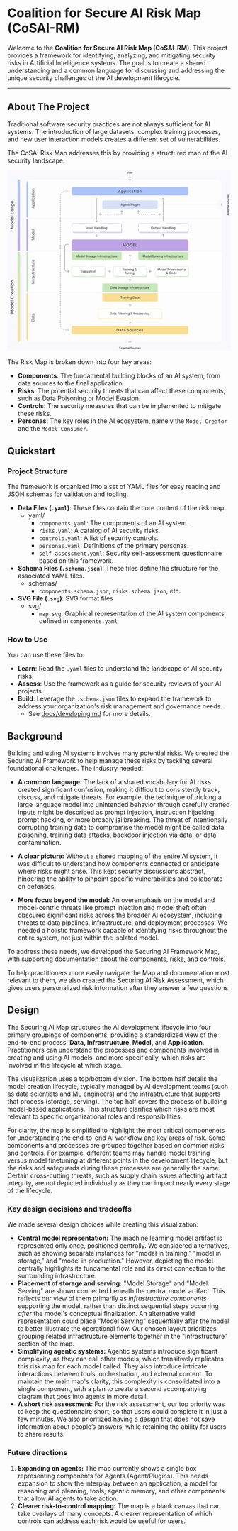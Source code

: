 # Coalition for Secure AI Risk Map (CoSAI-RM)

Welcome to the **Coalition for Secure AI Risk Map (CoSAI-RM)**. This project provides a framework for identifying, analyzing, and mitigating security risks in Artificial Intelligence systems. The goal is to create a shared understanding and a common language for discussing and addressing the unique security challenges of the AI development lifecycle.

---

## About The Project

Traditional software security practices are not always sufficient for AI systems. The introduction of large datasets, complex training processes, and new user interaction models creates a different set of vulnerabilities. 

The CoSAI Risk Map addresses this by providing a structured map of the AI security landscape.

![CoSAI Risk Map](./docs/images/risk-map.png)

The Risk Map is broken down into four key areas:

* **Components**: The fundamental building blocks of an AI system, from data sources to the final application.
* **Risks**: The potential security threats that can affect these components, such as Data Poisoning or Model Evasion.
* **Controls**: The security measures that can be implemented to mitigate these risks.
* **Personas**: The key roles in the AI ecosystem, namely the `Model Creator` and the `Model Consumer`.

## Quickstart

### Project Structure

The framework is organized into a set of YAML files for easy reading and JSON schemas for validation and tooling.

* **Data Files (`.yaml`)**: These files contain the core content of the risk map.
    * yaml/
        * `components.yaml`: The components of an AI system.
        * `risks.yaml`: A catalog of AI security risks.
        * `controls.yaml`: A list of security controls.
        * `personas.yaml`: Definitions of the primary personas.
        * `self-assessment.yaml`: Security self-assessment questionnaire based on this framework.
* **Schema Files (`.schema.json`)**: These files define the structure for the associated YAML files.
    * schemas/
        * `components.schema.json`, `risks.schema.json`, etc.
* **SVG File (`.svg`)**: SVG format files
    * svg/
        * `map.svg`: Graphical representation of the AI system components defined in `components.yaml`

### How to Use

You can use these files to:
* **Learn**: Read the `.yaml` files to understand the landscape of AI security risks.
* **Assess**: Use the framework as a guide for security reviews of your AI projects.
* **Build**: Leverage the `.schema.json` files to expand the framework to address your organization's risk management and governance needs.
   * See [docs/developing.md](./docs/developing.md) for more details. 

## Background
Building and using AI systems involves many potential risks. We created the Securing AI Framework to help manage these risks by tackling several foundational challenges. The industry needed:

* **A common language:** The lack of a shared vocabulary for AI risks created significant confusion, making it difficult to consistently track, discuss, and mitigate threats. For example, the technique of tricking a large language model into unintended behavior through carefully crafted inputs might be described as prompt injection, instruction hijacking, prompt hacking, or more broadly jailbreaking. The threat of intentionally corrupting training data to compromise the model might be called data poisoning, training data attacks, backdoor injection via data, or data contamination. 

* **A clear picture:** Without a shared mapping of the entire AI system, it was difficult to understand how components connected or anticipate where risks might arise. This kept security discussions abstract, hindering the ability to pinpoint specific vulnerabilities and collaborate on defenses. 

* **More focus beyond the model:** An overemphasis on the model and model-centric threats like prompt injection and model theft often obscured significant risks across the broader AI ecosystem, including threats to data pipelines, infrastructure, and deployment processes. We needed a holistic framework capable of identifying risks throughout the entire system, not just within the isolated model.

To address these needs, we developed the Securing AI Framework Map, with supporting documentation about the components, risks, and controls. 

To help practitioners more easily navigate the Map and documentation most relevant to them, we also created the Securing AI Risk Assessment, which gives users personalized risk information after they answer a few questions. 

## Design
The Securing AI Map structures the AI development lifecycle into four primary groupings of components, providing a standardized view of the end-to-end process: **Data, Infrastructure, Model,** and **Application**. Practitioners can understand the processes and components involved in creating and using AI models, and more specifically, which risks are involved in the lifecycle at which stage. 

The visualization uses a top/bottom division. The bottom half details the model creation lifecycle, typically managed by AI development teams (such as data scientists and ML engineers) and the infrastructure that supports that process (storage, serving). The top half covers the process of building model-based applications. This structure clarifies which risks are most relevant to specific organizational roles and responsibilities.

For clarity, the map is simplified to highlight the most critical componenets for understanding the end-to-end AI workflow and key areas of risk. Some components and processes are grouped together based on common risks and controls. For example, different teams may handle model training versus model finetuning at different points in the development lifecycle, but the risks and safeguards during these processes are generally the same. Certain cross-cutting threats, such as supply chain issues affecting artifact integrity, are not depicted individually as they can impact nearly every stage of the lifecycle.

### Key design decisions and tradeoffs

We made several design choices while creating this visualization:

* **Central model representation:** The machine learning model artifact is represented only once, positioned centrally. We considered alternatives, such as showing separate instances for "model in training," "model in storage," and "model in production." However, depicting the model centrally highlights its fundamental role and its direct connection to the surrounding infrastructure.  
* **Placement of storage and serving:** "Model Storage" and "Model Serving" are shown connected beneath the central model artifact. This reflects our view of them primarily as *infrastructure components* supporting the model, rather than distinct sequential steps occurring *after* the model's conceptual finalization. An alternative valid representation could place "Model Serving" sequentially after the model to better illustrate the operational flow. Our chosen layout prioritizes grouping related infrastructure elements together in the “Infrastructure” section of the map.   
* **Simplifying agentic systems:** Agentic systems introduce significant complexity, as they can call other models, which transitively replicates this risk map for each model called. They also introduce intricate interactions between tools, orchestration, and external content. To maintain the main map's clarity, this complexity is consolidated into a single component, with a plan to create a second accompanying diagram that goes into agents in more detail.   
* **A short risk assessment**: For the risk assessment, our top priority was to keep the questionnaire short, so that users could complete it in just a few minutes. We also prioritized having a design that does not save information about people’s answers, while retaining the ability for users to share results.   

### Future directions

1. **Expanding on agents:** The map currently shows a single box representing components for Agents (Agent/Plugins). This needs expansion to show the interplay between an application, a model for reasoning and planning, tools, agentic memory, and other components that allow AI agents to take action.   
2. **Clearer risk-to-control mapping:** The map is a blank canvas that can take overlays of many concepts. A clearer representation of which controls can address each risk would be useful for users. 

